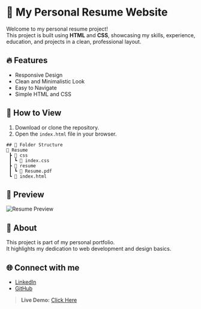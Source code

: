 # 📝 My Personal Resume Website

Welcome to my personal resume project!  
This project is built using **HTML** and **CSS**, showcasing my skills, experience, education, and projects in a clean, professional layout.

## 🔥 Features
- Responsive Design
- Clean and Minimalistic Look
- Easy to Navigate
- Simple HTML and CSS

## 🚀 How to View
1. Download or clone the repository.
2. Open the `index.html` file in your browser.

```
## 📂 Folder Structure
📂 Resume
 ┣ 📂 css
 ┃ ┗ 📄 index.css
 ┣ 📂 resume
 ┃ ┗ 📄 Resume.pdf 
 ┗ 📄 index.html
 ```

 ## 📸 Preview
![Resume Preview](link-to-your-screenshot.png)

## 🎯 About
This project is part of my personal portfolio.  
It highlights my dedication to web development and design basics.

## 🌐 Connect with me
- [LinkedIn](http://www.linkedin.com/in/akshay-sonawane-coder)
- [GitHub](https://github.com/AkshaySonawane86)

> **Live Demo:** [Click Here](https://akshaysonawane86.github.io/Resume/)


